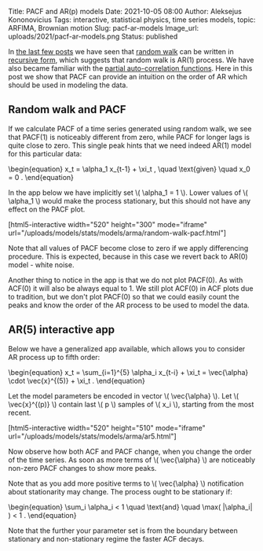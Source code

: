Title: PACF and AR(p) models
Date: 2021-10-05 08:00
Author: Aleksejus Kononovicius
Tags: interactive, statistical physics, time series models, topic: ARFIMA, Brownian motion
Slug: pacf-ar-models
Image_url: uploads/2021/pacf-ar-models.png
Status: published

In [the last few posts](/tag/topic-arfima/) we have seen that [random
walk](/tag/brownian-motion/) can be written in [recursive
form]({filename}/articles/2021/random-walk-as-ar-process.md), which suggests
that random walk is AR(1) process. We have also became familiar with the
[partial auto-correlation
functions]({filename}/articles/2021/pacf-explained-by-ritvikmath.md). Here
in this post we show that PACF can provide an intuition on the order of AR
which should be used in modeling the data.
<!--more-->

## Random walk and PACF

If we calculate PACF of a time series generated using random walk, we see
that PACF(1) is noticeably different from zero, while PACF for longer lags
is quite close to zero. This single peak hints that we need indeed AR(1)
model for this particular data:

\begin{equation}
    x\_t = \alpha\_1 x\_{t-1} + \xi\_t , \quad \text{given} \quad x\_0 = 0 .
\end{equation}

In the app below we have implicitly set \\\( \alpha\_1 = 1 \\\). Lower
values of \\\( \alpha\_1 \\\) would make the process stationary, but this
should not have any effect on the PACF plot.

[html5-interactive width="520" height="300" mode="iframe"
url="/uploads/models/stats/models/arma/random-walk-pacf.html"]

Note that all values of PACF become close to zero if we apply differencing
procedure. This is expected, because in this case we revert back to AR(0)
model - white noise.

Another thing to notice in the app is that we do not plot PACF(0). As with
ACF(0) it will also be always equal to 1. We still plot ACF(0) in ACF plots
due to tradition, but we don't plot PACF(0) so that we could easily count
the peaks and know the order of the AR process to be used to model the data.

## AR(5) interactive app

Below we have a generalized app available, which allows you to consider AR
process up to fifth order:

\begin{equation}
    x\_t = \sum\_{i=1}^{5} \alpha\_i x\_{t-i} + \xi\_t
         = \vec{\alpha} \cdot \vec{x}^{(5)} + \xi\_t .
\end{equation}

Let the model parameters be encoded in vector \\\( \vec{\alpha} \\\).
Let \\\( \vec{x}^{(p)} \\\) contain last \\\( p \\\) samples of
\\\( x\_i \\\), starting from the most recent.

[html5-interactive width="520" height="510" mode="iframe"
url="/uploads/models/stats/models/arma/ar5.html"]

Now observe how both ACF and PACF change, when you change the order of the
time series. As soon as more terms of \\\( \vec{\alpha} \\\) are noticeably
non-zero PACF changes to show more peaks.

Note that as you add more positive terms to \\\( \vec{\alpha} \\\)
notification about stationarity may change. The process ought to be
stationary if:

\begin{equation}
    \sum\_i \alpha\_i < 1 \quad \text{and} \quad \max( |\alpha\_i| ) < 1 .
\end{equation}

Note that the further your parameter set is from the boundary between
stationary and non-stationary regime the faster ACF decays.
